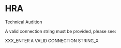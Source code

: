# HRA
Technical Audition

A valid connection string must be provided, please see:
    
XXX_ENTER A VALID CONNECTION STRING_X

